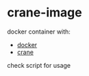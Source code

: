 # crane-image

docker container with:
- [docker](https://github.com/docker/docker)
- [crane](https://github.com/michaelsauter/crane)

check script for usage
